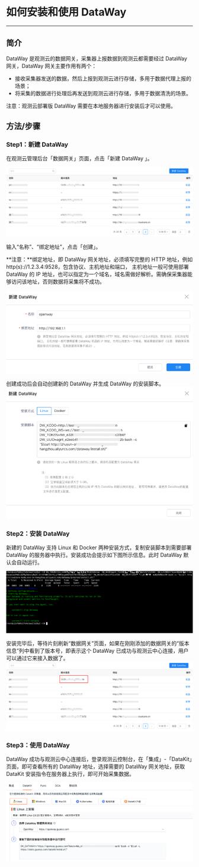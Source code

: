 # 如何安装和使用 DataWay
---

## 简介

DataWay 是观测云的数据网关，采集器上报数据到观测云都需要经过 DataWay 网关，DataWay 网关主要作用有两个：

- 接收采集器发送的数据，然后上报到观测云进行存储，多用于数据代理上报的场景； 
- 将采集的数据进行处理后再发送到观测云进行存储，多用于数据清洗的场景。 

注意：观测云部署版 DataWay 需要在本地服务器进行安装后才可以使用。

## 方法/步骤

### Step1：新建 DataWay

在观测云管理后台「数据网关」页面，点击「新建 DataWay 」。

![](img/21.dataway_2.png)

输入“名称”、“绑定地址”，点击「创建」。

**注意：**绑定地址，即 DataWay 网关地址，必须填写完整的 HTTP 地址，例如 http(s)://1.2.3.4:9528，包含协议、主机地址和端口， 主机地址一般可使用部署 DataWay 的 IP 地址，也可以指定为一个域名，域名需做好解析。需确保采集器能够访问该地址，否则数据将采集将不成功。

![](img/21.dataway_3.png)

创建成功后会自动创建新的 DataWay 并生成 DataWay 的安装脚本。
![](img/21.dataway_4.png)

### Step2：安装 DataWay

新建的 DataWay 支持 Linux 和 Docker 两种安装方式，复制安装脚本到需要部署 DataWay 的服务器中执行。安装成功会提示如下图所示信息。此时 DataWay 默认会自动运行。

![](img/install_dataway_script2.png)

安装完毕后，等待片刻刷新“数据网关”页面，如果在刚刚添加的数据网关的“版本信息”列中看到了版本号，即表示这个 DataWay 已成功与观测云中心连接，用户可以通过它来接入数据了。
![](img/21.dataway_2.1.png)

### Step3：使用 DataWay 

DataWay 成功与观测云中心连接后，登录观测云控制台，在「集成」-「DataKit」页面，即可查看所有的 DataWay 地址，选择需要的 DataWay 网关地址，获取 DataKit 安装指令在服务器上执行，即可开始采集数据。

![](img/21.dataway_6.png)
